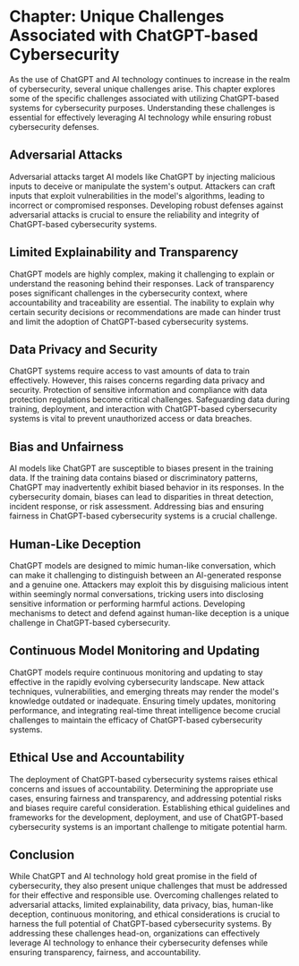Chapter: Unique Challenges Associated with ChatGPT-based Cybersecurity
======================================================================

As the use of ChatGPT and AI technology continues to increase in the realm of cybersecurity, several unique challenges arise. This chapter explores some of the specific challenges associated with utilizing ChatGPT-based systems for cybersecurity purposes. Understanding these challenges is essential for effectively leveraging AI technology while ensuring robust cybersecurity defenses.

Adversarial Attacks
-------------------

Adversarial attacks target AI models like ChatGPT by injecting malicious inputs to deceive or manipulate the system's output. Attackers can craft inputs that exploit vulnerabilities in the model's algorithms, leading to incorrect or compromised responses. Developing robust defenses against adversarial attacks is crucial to ensure the reliability and integrity of ChatGPT-based cybersecurity systems.

Limited Explainability and Transparency
---------------------------------------

ChatGPT models are highly complex, making it challenging to explain or understand the reasoning behind their responses. Lack of transparency poses significant challenges in the cybersecurity context, where accountability and traceability are essential. The inability to explain why certain security decisions or recommendations are made can hinder trust and limit the adoption of ChatGPT-based cybersecurity systems.

Data Privacy and Security
-------------------------

ChatGPT systems require access to vast amounts of data to train effectively. However, this raises concerns regarding data privacy and security. Protection of sensitive information and compliance with data protection regulations become critical challenges. Safeguarding data during training, deployment, and interaction with ChatGPT-based cybersecurity systems is vital to prevent unauthorized access or data breaches.

Bias and Unfairness
-------------------

AI models like ChatGPT are susceptible to biases present in the training data. If the training data contains biased or discriminatory patterns, ChatGPT may inadvertently exhibit biased behavior in its responses. In the cybersecurity domain, biases can lead to disparities in threat detection, incident response, or risk assessment. Addressing bias and ensuring fairness in ChatGPT-based cybersecurity systems is a crucial challenge.

Human-Like Deception
--------------------

ChatGPT models are designed to mimic human-like conversation, which can make it challenging to distinguish between an AI-generated response and a genuine one. Attackers may exploit this by disguising malicious intent within seemingly normal conversations, tricking users into disclosing sensitive information or performing harmful actions. Developing mechanisms to detect and defend against human-like deception is a unique challenge in ChatGPT-based cybersecurity.

Continuous Model Monitoring and Updating
----------------------------------------

ChatGPT models require continuous monitoring and updating to stay effective in the rapidly evolving cybersecurity landscape. New attack techniques, vulnerabilities, and emerging threats may render the model's knowledge outdated or inadequate. Ensuring timely updates, monitoring performance, and integrating real-time threat intelligence become crucial challenges to maintain the efficacy of ChatGPT-based cybersecurity systems.

Ethical Use and Accountability
------------------------------

The deployment of ChatGPT-based cybersecurity systems raises ethical concerns and issues of accountability. Determining the appropriate use cases, ensuring fairness and transparency, and addressing potential risks and biases require careful consideration. Establishing ethical guidelines and frameworks for the development, deployment, and use of ChatGPT-based cybersecurity systems is an important challenge to mitigate potential harm.

Conclusion
----------

While ChatGPT and AI technology hold great promise in the field of cybersecurity, they also present unique challenges that must be addressed for their effective and responsible use. Overcoming challenges related to adversarial attacks, limited explainability, data privacy, bias, human-like deception, continuous monitoring, and ethical considerations is crucial to harness the full potential of ChatGPT-based cybersecurity systems. By addressing these challenges head-on, organizations can effectively leverage AI technology to enhance their cybersecurity defenses while ensuring transparency, fairness, and accountability.
